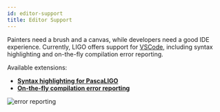 ```yaml
---
id: editor-support
title: Editor Support
---
```


Painters need a brush and a canvas, while developers need a good IDE experience. Currently, LIGO offers support for [VSCode](https://code.visualstudio.com), including syntax highlighting and on-the-fly compilation error reporting. 

Available extensions:
- **[Syntax highlighting for PascaLIGO](https://marketplace.visualstudio.com/items?itemName=LigoLang.pascaligo-vscode)**
- **[On-the-fly compilation error reporting](https://marketplace.visualstudio.com/items?itemName=Ligo.ligo-tools)**

![error reporting](/img/docs/intro/editor-support/error-reporting.png)